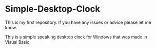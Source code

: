 # Simple-Desktop-Clock
This is my first repository. If you have any issues or advice please let me know.

This is a simple speaking desktop clock for Windows that was made in Visual Basic.
